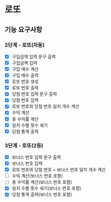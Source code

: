 # 로또

## 기능 요구사항

### 2단계 - 로또(자동)

- [x] 구입금액 입력 문구 출력
- [x] 구입금액 입력
- [x] 구입 매수 계산
- [x] 구입 매수 출력
- [x] 로또 번호 생성
- [x] 로또 번호 출력
- [x] 당첨 번호 입력 문구 출력
- [x] 당첨 번호 입력
- [x] 로또 번호와 당첨 번호 일치 개수 계산
- [x] 수익 계산
- [x] 총 수익률 계산
- [x] 일치 수별 횟수 세기
- [x] 당첨 통계 출력

### 3단계 - 로또(2등)

- [x] 보너스 번호 입력 문구 출력
- [x] 보너스 번호 입력
- [x] 로또 번호와 당첨 번호 + 보너스 번호 일치 개수 계산
- [ ] 수익 계산(보너스 번호 포함)
- [ ] 총 수익률 계산(보너스 번호 포함)
- [x] 일치 수별 횟수 세기(보너스 번호 포함)
- [x] 당첨 통계 출력(보너스 번호 포함)
